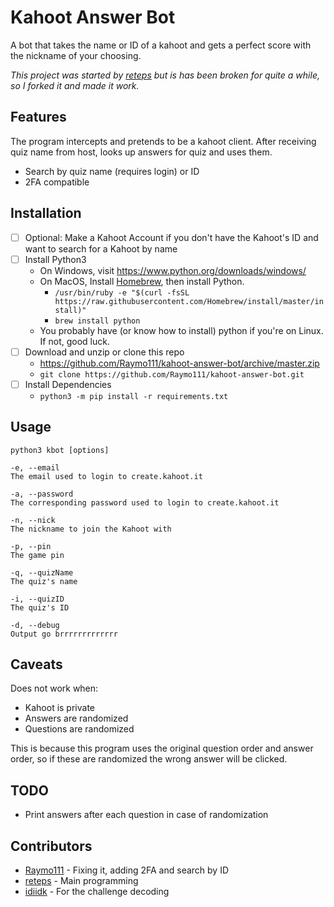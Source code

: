 # Kahoot Answer Bot
A bot that takes the name or ID of a kahoot and gets a perfect score with the nickname of your choosing.

*This project was started by [reteps](https://github.com/reteps/kbot) but is has been broken for quite a while, so I forked it and made it work.*

## Features
The program intercepts and pretends to be a kahoot client. After receiving quiz name from host, looks up answers for quiz and uses them.
- Search by quiz name (requires login) or ID
- 2FA compatible

## Installation
- [ ] Optional: Make a Kahoot Account if you don't have the Kahoot's ID and want to search for a Kahoot by name
- [ ] Install Python3
  - On Windows, visit https://www.python.org/downloads/windows/
  - On MacOS, Install [Homebrew](https://brew.sh/), then install Python.
    - `/usr/bin/ruby -e "$(curl -fsSL https://raw.githubusercontent.com/Homebrew/install/master/install)"`
    - `brew install python`
  - You probably have (or know how to install) python if you're on Linux. If not, good luck.
- [ ] Download and unzip or clone this repo
  - https://github.com/Raymo111/kahoot-answer-bot/archive/master.zip
  - `git clone https://github.com/Raymo111/kahoot-answer-bot.git`
- [ ] Install Dependencies
  - `python3 -m pip install -r requirements.txt`

## Usage
```
python3 kbot [options]
```
```
-e, --email
The email used to login to create.kahoot.it

-a, --password
The corresponding password used to login to create.kahoot.it

-n, --nick
The nickname to join the Kahoot with

-p, --pin
The game pin

-q, --quizName
The quiz's name

-i, --quizID
The quiz's ID

-d, --debug
Output go brrrrrrrrrrrrr
```

## Caveats
Does not work when:
- Kahoot is private
- Answers are randomized
- Questions are randomized

This is because this program uses the original question order and answer order, so if these are randomized the wrong answer will be clicked.

## TODO
- Print answers after each question in case of randomization

## Contributors
* [Raymo111](https://github.com/Raymo111) - Fixing it, adding 2FA and search by ID
* [reteps](https://github.com/reteps) - Main programming
* [idiidk](https://github.com/idiidk) - For the challenge decoding
